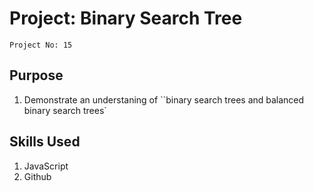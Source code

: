 # Project: Binary Search Tree

`Project No: 15`

## Purpose

1. Demonstrate an understaning of ``binary search trees and balanced binary search trees` 

## Skills Used 

1. JavaScript
2. Github
